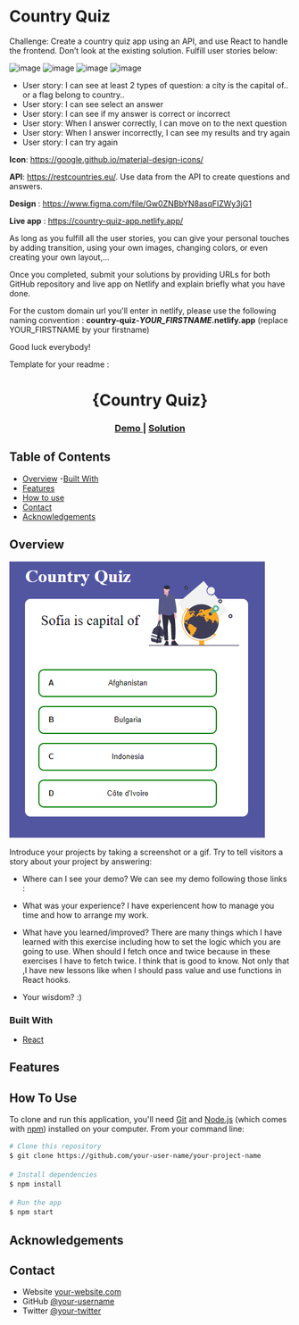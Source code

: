 # Country Quiz

Challenge: Create a country quiz app using an API, and use React to handle the frontend. Don’t look at the existing solution. Fulfill user stories below:

![image](./assets/quiz1.png)
![image](./assets/quiz2.png)
![image](./assets/quiz3.png)
![image](./assets/quiz4.png)

-   User story: I can see at least 2 types of question: a city is the capital of.. or a flag belong to country..
-   User story: I can see select an answer
-   User story: I can see if my answer is correct or incorrect
-   User story: When I answer correctly, I can move on to the next question
-   User story: When I answer incorrectly, I can see my results and try again
-   User story: I can try again

**Icon**: https://google.github.io/material-design-icons/

**API**: https://restcountries.eu/. Use data from the API to create questions and answers.

**Design** : https://www.figma.com/file/Gw0ZNBbYN8asqFlZWy3jG1

**Live app** : https://country-quiz-app.netlify.app/

As long as you fulfill all the user stories, you can give your personal touches by adding transition, using your own images, changing colors, or even creating your own layout,...

Once you completed, submit your solutions by providing URLs for both GitHub repository and live app on Netlify and explain briefly what you have done.

For the custom domain url you'll enter in netlify, please use the following naming convention : **country-quiz-_YOUR_FIRSTNAME_.netlify.app** (replace YOUR_FIRSTNAME by your firstname)

Good luck everybody!

Template for your readme :


<!-- Please update value in the {}  -->

<h1 align="center">{Country Quiz}</h1>

<div align="center">
  <h3>
    <a href="https://distracted-lichterman-5242de.netlify.app/">
      Demo
    </a>
    <span> | </span>
    <a href="https://github.com/bakozetra/country-quiz">
      Solution
    </a>
  </h3>
</div>

<!-- TABLE OF CONTENTS -->

## Table of Contents

-   [Overview](#overview)
    -[Built With](#built-with)
-   [Features](#features)
-   [How to use](#how-to-use)
-   [Contact](#contact)
-   [Acknowledgements](#acknowledgements)

<!-- OVERVIEW -->

## Overview

![screenshot](quiz-screen.png)

Introduce your projects by taking a screenshot or a gif. Try to tell visitors a story about your project by answering:

-   Where can I see your demo?
     We can see my demo following those links : 
     <a href="https://distracted-lichterman-5242de.netlify.app/"></a>
     <a href="https://github.com/bakozetra/country-quiz"></a>
     
-   What was your experience?
    I have experiencent how to manage you time and how to arrange my work.
    
-   What have you learned/improved?
    There are many things which I have learned with this exercise including how to set the logic which you are going to use. When should I fetch once and twice because in these exercises I have to fetch twice.  I think that is good to know. Not only that ,I have new lessons  like when I should pass value and use functions in React hooks.
-   Your wisdom? :)

### Built With

<!-- This section should list any major frameworks that you built your project using. Here are a few examples.-->

-   [React](https://reactjs.org/)

## Features

<!-- List the features of your application or follow the template. Don't share the figma file here :) -->

## How To Use
 
To clone and run this application, you'll need [Git](https://git-scm.com) and [Node.js](https://nodejs.org/en/download/) (which comes with [npm](http://npmjs.com)) installed on your computer. From your command line:

```bash
# Clone this repository
$ git clone https://github.com/your-user-name/your-project-name

# Install dependencies
$ npm install

# Run the app
$ npm start
```

## Acknowledgements

<!-- This section should list any articles or add-ons/plugins that helps you to complete the project. This is optional but it will help you in the future. For example: -->

## Contact
-   Website [your-website.com](https://{your-web-site-link})
-   GitHub [@your-username](https://{github.com/your-usermame})
-   Twitter [@your-twitter](https://{twitter.com/your-username})
